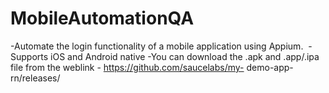 # MobileAutomationQA
-Automate the login functionality of a mobile application using Appium.  -Supports iOS and Android native -You can download the .apk and .app/.ipa file from the weblink - https://github.com/saucelabs/my- demo-app-rn/releases/